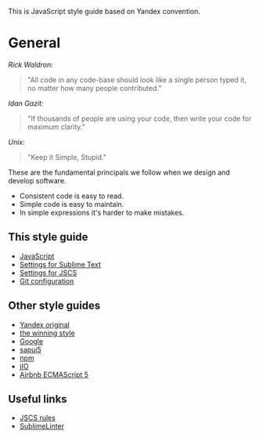 This is JavaScript style guide based on Yandex convention.

# General

_Rick Waldron:_
> "All code in any code-base should look like a single person typed it, no matter how many people contributed."

_Idan Gazit:_
> "If thousands of people are using your code, then write your code for maximum clarity."

_Unix:_
> "Keep it Simple, Stupid."

These are the fundamental principals we follow when we design and develop software.

* Consistent code is easy to read.
* Simple code is easy to maintain.
* In simple expressions it's harder to make mistakes.

## This style guide
* [JavaScript](javascript.ru.md)
* [Settings for Sublime Text](Preferences.sublime-settings)
* [Settings for JSCS](ui5.json)
* [Git configuration](.gitconfig)

## Other style guides
* [Yandex original](https://github.com/yandex/codestyle)
* [the winning style](https://seravo.fi/2013/javascript-the-winning-style)
* [Google](https://google-styleguide.googlecode.com/svn/trunk/javascriptguide.xml)
* [sapui5](https://sapui5.hana.ondemand.com/sdk/#docs/guide/eded636b85584cd586b1fe231d2b5dac.html)
* [npm](https://docs.npmjs.com/misc/coding-style)
* [jIO](http://www.j-io.org/Javascript-Naming_Conventions/)
* [Airbnb ECMAScript 5](https://github.com/airbnb/javascript/tree/master/es5)

## Useful links
* [JSCS rules](http://jscs.info/rules.html)
* [SublimeLinter](http://www.sublimelinter.com/en/latest/)
